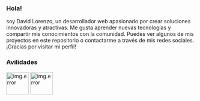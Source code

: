 ### Hola!
soy David Lorenzo, un desarrollador web apasionado por crear soluciones innovadoras y atractivas. Me gusta aprender nuevas tecnologías y compartir mis conocimientos con la comunidad. Puedes ver algunos de mis proyectos en este repositorio o contactarme a través de mis redes sociales. ¡Gracias por visitar mi perfil!

### Avilidades

<p align="left" dir="auto">
   <div style="display:inline-block;">
    <img src="https://cdn-icons-png.flaticon.com/512/5968/5968292.png" alt="img.error" width="60em" height="60em">
  </div>
  <div style="display:inline-block;">
    <img src="https://cdn-icons-png.flaticon.com/512/5968/5968292.png" alt="img.error" width="60em" height="60em">
  </div>
</p>
